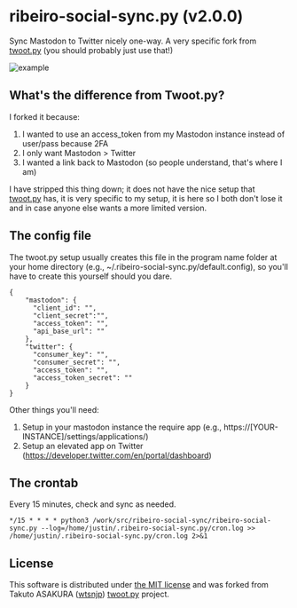 # ribeiro-social-sync.py (v2.0.0)

Sync Mastodon to Twitter nicely one-way. A very specific fork from [twoot.py](https://github.com/wtsnjp/twoot.py) (you should probably just use that!)

![example](https://user-images.githubusercontent.com/643503/147498591-a45ba050-e8b5-43d1-b664-060d087fcee3.png)

## What's the difference from Twoot.py?

I forked it because:

1. I wanted to use an access_token from my Mastodon instance instead of user/pass because 2FA
2. I only want Mastodon > Twitter
3. I wanted a link back to Mastodon (so people understand, that's where I am)

I have stripped this thing down; it does not have the nice setup that [twoot.py](https://github.com/wtsnjp/twoot.py) has, it is very specific to my setup, it is here so I both don't lose it and in case anyone else wants a more limited version.

## The config file
The twoot.py setup usually creates this file in the program name folder at your home directory (e.g., ~/.ribeiro-social-sync.py/default.config), so you'll have to create this yourself should you dare.

```
{
    "mastodon": {
      "client_id": "",
      "client_secret":"",
      "access_token": "",
      "api_base_url": ""
    },
    "twitter": {
      "consumer_key": "",
      "consumer_secret": "",
      "access_token": "",
      "access_token_secret": ""
    }
}
```

Other things you'll need:

1. Setup in your mastodon instance the require app (e.g., https://[YOUR-INSTANCE]/settings/applications/)
2. Setup an elevated app on Twitter (https://developer.twitter.com/en/portal/dashboard)

## The crontab
Every 15 minutes, check and sync as needed.

```
*/15 * * * * python3 /work/src/ribeiro-social-sync/ribeiro-social-sync.py --log=/home/justin/.ribeiro-social-sync.py/cron.log >> /home/justin/.ribeiro-social-sync.py/cron.log 2>&1
```

## License

This software is distributed under [the MIT license](./LICENSE) and was forked from Takuto ASAKURA ([wtsnjp](https://github.com/wtsnjp)) [twoot.py](https://github.com/wtsnjp/twoot.py) project.
